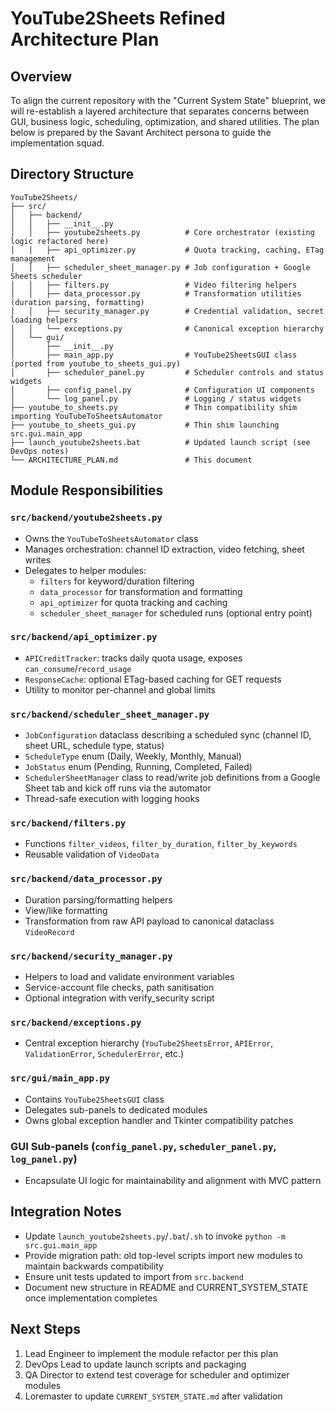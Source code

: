 # YouTube2Sheets Refined Architecture Plan

## Overview
To align the current repository with the "Current System State" blueprint, we will re-establish a layered architecture that separates concerns between GUI, business logic, scheduling, optimization, and shared utilities. The plan below is prepared by the Savant Architect persona to guide the implementation squad.

## Directory Structure
```
YouTube2Sheets/
├── src/
│   ├── backend/
│   │   ├── __init__.py
│   │   ├── youtube2sheets.py          # Core orchestrator (existing logic refactored here)
│   │   ├── api_optimizer.py           # Quota tracking, caching, ETag management
│   │   ├── scheduler_sheet_manager.py # Job configuration + Google Sheets scheduler
│   │   ├── filters.py                 # Video filtering helpers
│   │   ├── data_processor.py          # Transformation utilities (duration parsing, formatting)
│   │   ├── security_manager.py        # Credential validation, secret loading helpers
│   │   └── exceptions.py              # Canonical exception hierarchy
│   └── gui/
│       ├── __init__.py
│       ├── main_app.py                # YouTube2SheetsGUI class (ported from youtube_to_sheets_gui.py)
│       ├── scheduler_panel.py         # Scheduler controls and status widgets
│       ├── config_panel.py            # Configuration UI components
│       └── log_panel.py               # Logging / status widgets
├── youtube_to_sheets.py               # Thin compatibility shim importing YouTubeToSheetsAutomator
├── youtube_to_sheets_gui.py           # Thin shim launching src.gui.main_app
├── launch_youtube2sheets.bat          # Updated launch script (see DevOps notes)
└── ARCHITECTURE_PLAN.md               # This document
```

## Module Responsibilities

### `src/backend/youtube2sheets.py`
- Owns the `YouTubeToSheetsAutomator` class
- Manages orchestration: channel ID extraction, video fetching, sheet writes
- Delegates to helper modules:
  - `filters` for keyword/duration filtering
  - `data_processor` for transformation and formatting
  - `api_optimizer` for quota tracking and caching
  - `scheduler_sheet_manager` for scheduled runs (optional entry point)

### `src/backend/api_optimizer.py`
- `APICreditTracker`: tracks daily quota usage, exposes `can_consume`/`record_usage`
- `ResponseCache`: optional ETag-based caching for GET requests
- Utility to monitor per-channel and global limits

### `src/backend/scheduler_sheet_manager.py`
- `JobConfiguration` dataclass describing a scheduled sync (channel ID, sheet URL, schedule type, status)
- `ScheduleType` enum (Daily, Weekly, Monthly, Manual)
- `JobStatus` enum (Pending, Running, Completed, Failed)
- `SchedulerSheetManager` class to read/write job definitions from a Google Sheet tab and kick off runs via the automator
- Thread-safe execution with logging hooks

### `src/backend/filters.py`
- Functions `filter_videos`, `filter_by_duration`, `filter_by_keywords`
- Reusable validation of `VideoData`

### `src/backend/data_processor.py`
- Duration parsing/formatting helpers
- View/like formatting
- Transformation from raw API payload to canonical dataclass `VideoRecord`

### `src/backend/security_manager.py`
- Helpers to load and validate environment variables
- Service-account file checks, path sanitisation
- Optional integration with verify_security script

### `src/backend/exceptions.py`
- Central exception hierarchy (`YouTube2SheetsError`, `APIError`, `ValidationError`, `SchedulerError`, etc.)

### `src/gui/main_app.py`
- Contains `YouTube2SheetsGUI` class
- Delegates sub-panels to dedicated modules
- Owns global exception handler and Tkinter compatibility patches

### GUI Sub-panels (`config_panel.py`, `scheduler_panel.py`, `log_panel.py`)
- Encapsulate UI logic for maintainability and alignment with MVC pattern

## Integration Notes
- Update `launch_youtube2sheets.py`/`.bat`/`.sh` to invoke `python -m src.gui.main_app`
- Provide migration path: old top-level scripts import new modules to maintain backwards compatibility
- Ensure unit tests updated to import from `src.backend`
- Document new structure in README and CURRENT_SYSTEM_STATE once implementation completes

## Next Steps
1. Lead Engineer to implement the module refactor per this plan
2. DevOps Lead to update launch scripts and packaging
3. QA Director to extend test coverage for scheduler and optimizer modules
4. Loremaster to update `CURRENT_SYSTEM_STATE.md` after validation

